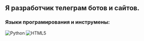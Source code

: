 ## Я разработчик телеграм ботов и сайтов.

### Языки програмирования и инструмены:
![Python](https://img.shields.io/badge/-Python-090909?style=for-the-badge&logo=python&logoColor=47C5FB)
![HTML5](https://img.shields.io/badge/-HTML-090909?style=for-the-badge&logo=html5&logoColor=47C5FB)
